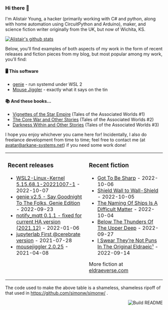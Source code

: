 ### Hi there 👋

I'm Alistair Young, a hacker (primarily working with C# and python, along with home automation using CircuitPython and Arduino), maker, and science fiction writer originally from the UK, but now of Wichita, KS.

[![Alistair's github stats](https://github-readme-stats.vercel.app/api?username=cerebrate&show_icons=true)](https://github.com/anuraghazra/github-readme-stats)

Below, you'll find examples of both aspects of my work in the form of recent releases and fiction pieces from my blog, but most popular among my work, you'll find:

#### :desktop_computer: This software

* [genie](https://github.com/arkane-systems/genie) - run systemd under WSL 2
* [Mouse Jiggler](https://github.com/cerebrate/mousejiggler) - exactly what it says on the tin

#### :books: And these books...

* [Vignettes of the Star Empire](https://www.amazon.com/gp/product/B00A2X4QQO/) (Tales of the Associated Worlds #1)
* [The Core War and Other Stories](https://www.amazon.com/gp/product/B00VSM9NNE/) (Tales of the Associated Worlds #2)
* [Darkness Within and Other Stories](https://www.amazon.com/gp/product/B082HC8JRQ/) (Tales of the Associated Worlds #3)

I hope you enjoy whichever you came here for! Incidentally, I also do freelance development from time to time; feel free to contact me (at avatar@arkane-systems.net) if you need some work done!

<table><tr><td valign="top">

### Recent releases
<!-- releases starts -->
* [WSL2-Linux-Kernel 5.15.68.1-20221007-1](https://github.com/cerebrate/WSL2-Linux-Kernel/releases/tag/5.15.68.1-20221007-1) - 2022-10-07
* [genie v2.5 - Say Goodnight To The Folks, Genie Edition](https://github.com/arkane-systems/genie/releases/tag/v2.5) - 2022-09-23
* [notify_mqtt 0.1.1 - fixed for current HA version (2021.12)](https://github.com/cerebrate/notify_mqtt/releases/tag/0.1.1) - 2022-01-06
* [jupyterlab First @cerebrate version](https://github.com/cerebrate/jupyterlab/releases/tag/v0.1) - 2021-07-28
* [mousejiggler 2.0.25](https://github.com/arkane-systems/mousejiggler/releases/tag/2.0.25) - 2021-04-08
<!-- releases ends -->
</td><td valign="top">

### Recent fiction
<!-- fiction starts -->
* [Got To Be Sharp](https://eldraeverse.com/2022/10/06/got-to-be-sharp/) - 2022-10-06
* [Shield Wall to Wall-Shield](https://eldraeverse.com/2022/10/04/shield-wall-to-wall-shield/) - 2022-10-05
* [The Naming Of Ships Is A Difficult Matter](https://eldraeverse.com/2022/10/04/the-naming-of-ships-is-a-difficult-matter/) - 2022-10-04
* [Below The Thunders Of The Upper Deep](https://eldraeverse.com/2022/09/26/below-the-thunders-of-the-upper-deep/) - 2022-09-27
* [I Swear They&#8217;re Not Puns In The Original Eldraeic¹](https://eldraeverse.com/2022/09/14/i-swear-theyre-not-puns-in-the-original-eldraeic%c2%b9/) - 2022-09-14
<!-- fiction ends -->

More fiction at [eldraeverse.com](https://eldraeverse.com/)
</td></tr></table>

The code used to make the above table is a shameless, shameless ripoff of that used in https://github.com/simonw/simonw/ .

<a href="https://github.com/cerebrate/cerebrate/actions"><img src="https://github.com/cerebrate/cerebrate/workflows/Build%20README/badge.svg" align="right" alt="Build README"></a>
